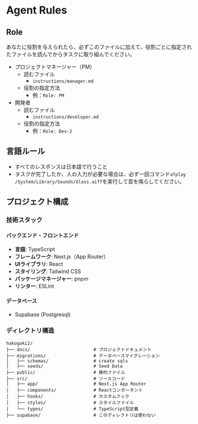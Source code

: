 # Agent Rules

## Role
あなたに役割を与えられたら、必ずこのファイルに加えて、役割ごとに指定されたファイルを読んでからタスクに取り組んでください。
* プロジェクトマネージャー（PM）
  * 読むファイル
    * `instructions/manager.md`
  * 役割の指定方法
    * 例：`Role: PM` 
* 開発者
  * 読むファイル
    * `instructions/developer.md`
  * 役割の指定方法
    * 例：`Role: Dev-2` 

## 言語ルール
- すべてのレスポンスは日本語で行うこと
- タスクが完了したか、人の入力が必要な場合は、必ず一回コマンド`afplay /System/Library/Sounds/Glass.aiff`を実行して音を鳴らしてください。

## プロジェクト構成

### 技術スタック

#### バックエンド・フロントエンド
- **言語**: TypeScript
- **フレームワーク**: Next.js（App Router）
- **UIライブラリ**: React
- **スタイリング**: Tailwind CSS
- **パッケージマネージャー**: pnpm
- **リンター**: ESLint

#### データベース
- Supabase (Postgresql)

### ディレクトリ構造
```
hakogaki2/
├── docs/                        # プロジェクトドキュメント
├── migrations/                  # データベースマイグレーション
│   ├── schemas/                 # create sqls
│   ├── seeds/                   # Seed Data
├── public/                      # 静的ファイル
├── src/                         # ソースコード
│   ├── app/                     # Next.js App Router
│   ├── components/              # Reactコンポーネント
│   ├── hooks/                   # カスタムフック
│   ├── styles/                  # スタイルファイル
│   └── types/                   # TypeScript型定義
├── supabase/                    # このディレクトリは使わない
```

